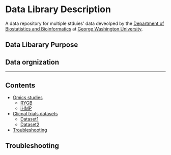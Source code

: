 # Data Library Description #

A data repository for multiple stduies' data deveolped by the [Department of Biostatistics and Bioinformatics](https://publichealth.gwu.edu/departments/biostatistics-and-bioinformatics) at [George Washington University](https://www.gwu.edu/). 

## Data Libarary Purpose ##


## Data orgnization ##
--------------------------------------------

## Contents ##

* [Omics studies](#requirements)
    * [RYGB]()
    * [iHMP](https://github.com/gwcbi/Data_Library/wiki/iHMP)
* [Clicnal trials datasets](#installation)
    * [Dataset1](#dataset1)
    * [Dataset2](#dataset1)
* [Troubleshooting](#troubleshooting)

## Troubleshooting ##
 

